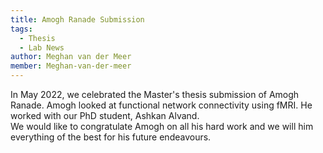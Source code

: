 ```yaml
---
title: Amogh Ranade Submission
tags: 
  - Thesis 
  - Lab News
author: Meghan van der Meer
member: Meghan-van-der-meer
---
```


In May 2022, we celebrated the Master's thesis submission of Amogh Ranade. Amogh looked at functional network connectivity using fMRI. He worked with our PhD student, Ashkan Alvand.   
We would like to congratulate Amogh on all his hard work and we will him everything of the best for his future endeavours.

